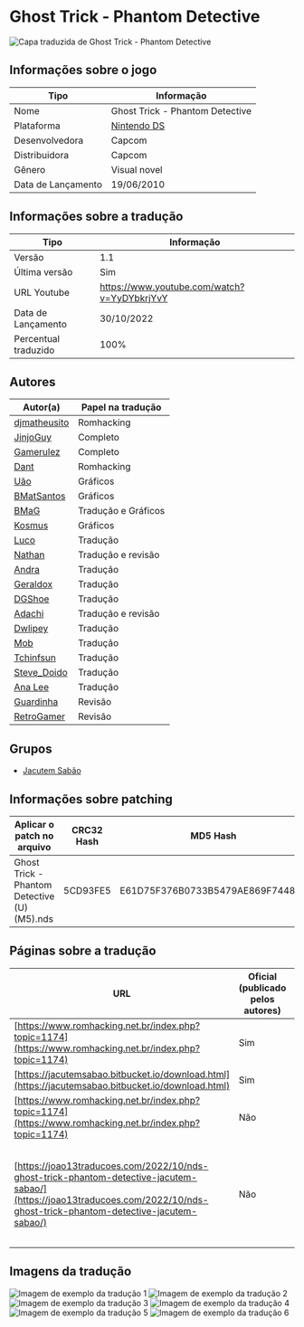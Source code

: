 # Ghost Trick - Phantom Detective

![Capa traduzida de Ghost Trick - Phantom Detective](capa.png)

## Informações sobre o jogo

| Tipo | Informação |
| ----------- | ----------- |
| Nome | Ghost Trick \- Phantom Detective |
| Plataforma | [Nintendo DS](../) |
| Desenvolvedora | Capcom |
| Distribuidora | Capcom |
| Gênero | Visual novel |
| Data de Lançamento | 19/06/2010 |

## Informações sobre a tradução

| Tipo | Informação |
| ----------- | ----------- |
| Versão | 1\.1 |
| Última versão | Sim |
| URL Youtube | https://www.youtube.com/watch?v=YyDYbkrjYvY |
| Data de Lançamento | 30/10/2022 |
| Percentual traduzido | 100% |

## Autores

| Autor(a) | Papel na tradução |
| ----------- | ----------- |
| [djmatheusito](../../../autores/djmatheusito/) | Romhacking |
| [JinjoGuy](../../../autores/jinjoguy/) | Completo |
| [Gamerulez](../../../autores/gamerulez/) | Completo |
| [Dant](../../../autores/dant/) | Romhacking |
| [Uão](../../../autores/uao/) | Gráficos |
| [BMatSantos](../../../autores/bmatsantos/) | Gráficos |
| [BMaG](../../../autores/bmag/) | Tradução e Gráficos |
| [Kosmus](../../../autores/kosmus/) | Gráficos |
| [Luco](../../../autores/luco/) | Tradução |
| [Nathan](../../../autores/nathan/) | Tradução e revisão |
| [Andra](../../../autores/andra/) | Tradução |
| [Geraldox](../../../autores/geraldox/) | Tradução |
| [DGShoe](../../../autores/dgshoe/) | Tradução |
| [Adachi](../../../autores/adachi/) | Tradução e revisão |
| [Dwlipey](../../../autores/dwlipey/) | Tradução |
| [Mob](../../../autores/mob/) | Tradução |
| [Tchinfsun](../../../autores/tchinfsun/) | Tradução |
| [Steve\_Doido](../../../autores/steve_doido/) | Tradução |
| [Ana Lee](../../../autores/ana-lee/) | Tradução |
| [Guardinha](../../../autores/guardinha/) | Revisão |
| [RetroGamer](../../../autores/retrogamer/) | Revisão |

## Grupos

* [Jacutem Sabão](../../../grupos/jacutem-sabao/)

## Informações sobre patching

| Aplicar o patch no arquivo | CRC32 Hash | MD5 Hash |
| ----------- | ----------- | ----------- |
| Ghost Trick \- Phantom Detective \(U\) \(M5\)\.nds | 5CD93FE5 | E61D75F376B0733B5479AE869F744855 |

## Páginas sobre a tradução

| URL | Oficial (publicado pelos autores) | Possuí link de download |
| ----------- | ----------- | ----------- |
| [https://www.romhacking.net.br/index.php?topic=1174](https://www.romhacking.net.br/index.php?topic=1174) | Sim | Sim |
| [https://jacutemsabao.bitbucket.io/download.html](https://jacutemsabao.bitbucket.io/download.html) | Sim | Sim |
| [https://www.romhacking.net.br/index.php?topic=1174](https://www.romhacking.net.br/index.php?topic=1174) | Não | Sim |
| [https://joao13traducoes.com/2022/10/nds-ghost-trick-phantom-detective-jacutem-sabao/](https://joao13traducoes.com/2022/10/nds-ghost-trick-phantom-detective-jacutem-sabao/) | Não | Sim, porém o arquivo ou página de download exige uma senha |

## Imagens da tradução

![Imagem de exemplo da tradução 1](1.png)
![Imagem de exemplo da tradução 2](2.png)
![Imagem de exemplo da tradução 3](3.png)
![Imagem de exemplo da tradução 4](4.png)
![Imagem de exemplo da tradução 5](5.png)
![Imagem de exemplo da tradução 6](6.png)